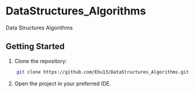 # DataStructures_Algorithms
Data Structures Algorithms

## Getting Started

1. Clone the repository:

```bash
    git clone https://github.com/Ebu13/DataStructures_Algorithms.git
```

2. Open the project in your preferred IDE.